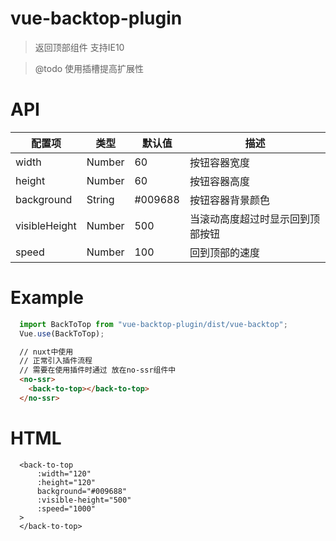 # vue-backtop-plugin

> 返回顶部组件 支持IE10 

> @todo 使用插槽提高扩展性


# API
配置项 | 类型 | 默认值 | 描述
---|---|---|---|
 width | Number | 60 | 按钮容器宽度
 height | Number | 60 | 按钮容器高度
 background | String | #009688 | 按钮容器背景颜色
 visibleHeight | Number | 500 | 当滚动高度超过时显示回到顶部按钮
 speed | Number | 100 | 回到顶部的速度

# Example
```javascript
  import BackToTop from "vue-backtop-plugin/dist/vue-backtop";
  Vue.use(BackToTop);
```

```html
  // nuxt中使用
  // 正常引入插件流程
  // 需要在使用插件时通过 放在no-ssr组件中
  <no-ssr>
    <back-to-top></back-to-top>
  </no-ssr>
```

# HTML
```
  <back-to-top 
      :width="120" 
      :height="120" 
      background="#009688"
      :visible-height="500" 
      :speed="1000"
  >
  </back-to-top>

```